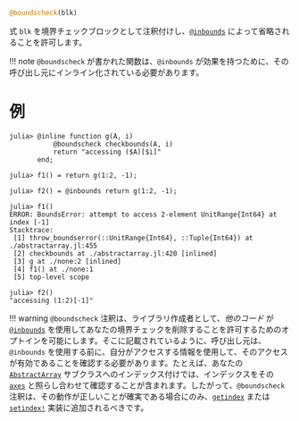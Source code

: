 ```julia
@boundscheck(blk)
```

式 `blk` を境界チェックブロックとして注釈付けし、[`@inbounds`](@ref) によって省略されることを許可します。

!!! note
    `@boundscheck` が書かれた関数は、`@inbounds` が効果を持つために、その呼び出し元にインライン化されている必要があります。


# 例

```jldoctest; filter = r"Stacktrace:(\n \[[0-9]+\].*)*"
julia> @inline function g(A, i)
           @boundscheck checkbounds(A, i)
           return "accessing ($A)[$i]"
       end;

julia> f1() = return g(1:2, -1);

julia> f2() = @inbounds return g(1:2, -1);

julia> f1()
ERROR: BoundsError: attempt to access 2-element UnitRange{Int64} at index [-1]
Stacktrace:
 [1] throw_boundserror(::UnitRange{Int64}, ::Tuple{Int64}) at ./abstractarray.jl:455
 [2] checkbounds at ./abstractarray.jl:420 [inlined]
 [3] g at ./none:2 [inlined]
 [4] f1() at ./none:1
 [5] top-level scope

julia> f2()
"accessing (1:2)[-1]"
```

!!! warning
    `@boundscheck` 注釈は、ライブラリ作成者として、*他のコード* が [`@inbounds`](@ref) を使用してあなたの境界チェックを削除することを許可するためのオプトインを可能にします。そこに記載されているように、呼び出し元は、`@inbounds` を使用する前に、自分がアクセスする情報を使用して、そのアクセスが有効であることを確認する必要があります。たとえば、あなたの [`AbstractArray`](@ref) サブクラスへのインデックス付けでは、インデックスをその [`axes`](@ref) と照らし合わせて確認することが含まれます。したがって、`@boundscheck` 注釈は、その動作が正しいことが確実である場合にのみ、[`getindex`](@ref) または [`setindex!`](@ref) 実装に追加されるべきです。

